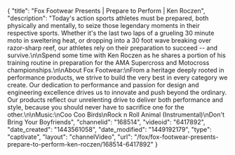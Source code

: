 {
    "title": "Fox Footwear Presents | Prepare to Perform | Ken Roczen",
    "description": "Today's action sports athletes must be prepared, both physically and mentally, to seize those legendary moments in their respective sports. Whether it's the last two laps of a grueling 30 minute moto in sweltering heat, or dropping into a 30 foot wave breaking over razor-sharp reef, our athletes rely on their preparation to succeed -- and survive.\n\nSpend some time with Ken Roczen as he shares a portion of his training routine in preparation for the AMA Supercross and Motocross championships.\n\nAbout Fox Footwear:\nFrom a heritage deeply rooted in performance products, we strive to build the very best in every category we create. Our dedication to performance and passion for design and engineering excellence drives us to innovate and push beyond the ordinary. Our products reflect our unrelenting drive to deliver both performance and style, because you should never have to sacrifice one for the other.\n\nMusic:\nCoo Coo Birds\nRock n Roll Animal (Instrumental)\nDon't Bring Your Boyfriends",
    "channelid": "168514",
    "videoid": "6417892",
    "date_created": "1443561058",
    "date_modified": "1449192179",
    "type": "captivate",
    "layout": "channelVideo",
    "url": "\/fox\/fox-footwear-presents-prepare-to-perform-ken-roczen\/168514-6417892"
}